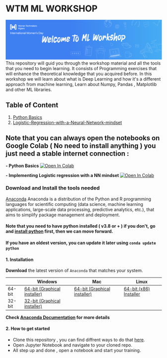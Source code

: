 # WTM ML WORKSHOP
<img src="Python%20Basics/images/welcome_to_ML_workshop.png" alt="Cover" title="ML WORKSHOP Cover" />
This repository will guid you through the workshop material and all the tools that you need to begin learning. It consists of Programming exercises that will enhance the theoretical knowledge that you acquired before. In this workshop we will learn about what is Deep Learning and how it's a different approach from machine learning, Learn about Numpy, Pandas , Matplotlib and other ML libraries.


## Table of Content 

1.  [Python Basics](https://github.com/Aymen311/WTM_WORKSHOP_DEEPLEARNING/tree/main/Python%20Basics)
2. [Logistic-Regression-with-a-Neural-Network-mindset](https://github.com/Aymen311/WTM_WORKSHOP_DEEPLEARNING/tree/main/Logistic-Regression-with-a-Neural-Network-mindset) 

## Note that you can always open the notebooks on Google Colab ( No need to install anything ) you just need a stable internet connection : 

  <b> - Python Basics </b>  <a  href="https://colab.research.google.com/github/Aymen311/WTM_WORKSHOP_DEEPLEARNING/blob/main/Python%20Basics/Python%20Basics%20with%20Numpy.ipynb#scrollTo=vfFBizVK6gta"> 
  <img src="https://colab.research.google.com/assets/colab-badge.svg" alt="Open In Colab"/>
</a> 

<b> - Implementing Logistic regression with a NN mindset </b>  <a  href="https://colab.research.google.com/github/Aymen311/WTM_WORKSHOP_DEEPLEARNING/blob/main/Python%20Basics/Python%20Basics%20with%20Numpy.ipynb#scrollTo=vfFBizVK6gta"> 
  <img src="https://colab.research.google.com/assets/colab-badge.svg" alt="Open In Colab"/>
</a> 


### Download and Install the tools needed

[Anaconda](https://www.anaconda.com/) Anaconda is a distribution of the Python and R programming languages for scientific computing (data science, machine learning applications, large-scale data processing, predictive analytics, etc.), that aims to simplify package management and deployment.

#### Note that you need to have python installed ( v3.8 or + ) if you don't, go and [install python](https://www.python.org/downloads/) first, then we can move forward.
#### If you have an oldest version, you can update it later using `conda update python` 

#### 1. Installation

**Download** the latest version of `Anaconda` that matches your system.

|        | Windows | Mac | Linux     |
|--------|-------|-----|-----|
| 64-bit | [64-bit (Graphical installer)][win64] | [64-bit (Graphical installer)][mac64] | [64-bit (x86) Installer][lin64]|
| 32-bit | [32-bit (Graphical installer)][win32] |    |

[win64]: https://repo.anaconda.com/archive/Anaconda3-2020.11-Windows-x86_64.exe
[win32]: https://repo.anaconda.com/archive/Anaconda3-2020.11-Windows-x86.exe
[mac64]: https://repo.anaconda.com/archive/Anaconda3-2020.11-MacOSX-x86_64.pkg
[lin64]: https://repo.anaconda.com/archive/Anaconda3-2020.11-Linux-x86_64.sh
[lin64_2]: https://repo.anaconda.com/archive/Anaconda3-2020.11-Linux-ppc64le.sh

**Check [Anaconda Documentation](https://docs.anaconda.com) for more details** 

#### 2. How to get started 
* Clone this repository , you can find diffrent ways to do that [here](https://docs.github.com/en/github/creating-cloning-and-archiving-repositories/cloning-a-repository).
* Open Jupyter Notebook and navigate to your cloned repo.
* All step up and done , open a notebook and start your training.


